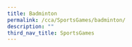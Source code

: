```yaml
---
title: Badminton
permalink: /cca/SportsGames/badminton/
description: ""
third_nav_title: SportsGames
---
```


